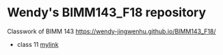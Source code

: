 # Wendy's BIMM143_F18 repository
Classwork of BIMM 143
https://wendy-jingwenhu.github.io/BIMM143_F18/

- class 11 [mylink](https://github.com/Wendy-JingwenHu/BIMM143_F18/blob/master/class11/class11.md)
